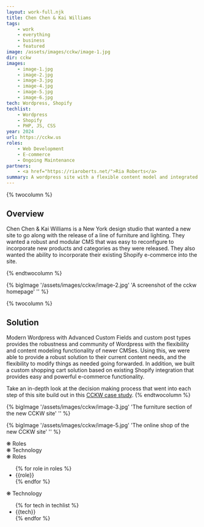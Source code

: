 ```yaml
---
layout: work-full.njk
title: Chen Chen & Kai Williams
tags: 
    - work
    - everything
    - business
    - featured
image: /assets/images/cckw/image-1.jpg
dir: cckw
images:
    - image-1.jpg
    - image-2.jpg
    - image-3.jpg
    - image-4.jpg
    - image-5.jpg
    - image-6.jpg
tech: Wordpress, Shopify
techlist:
    - Wordpress
    - Shopify
    - PHP, JS, CSS
year: 2024
url: https://cckw.us
roles:
    - Web Development
    - E-commerce
    - Ongoing Maintenance    
partners:
    - <a href="https://riaroberts.net/">Ria Roberts</a>
summary: A wordpress site with a flexible content model and integrated Shopify e-commerce.
---
```


{% twocolumn %}
## Overview
Chen Chen & Kai Williams is a New York design studio that wanted a new site to go along with the release of a line of furniture and lighting. They wanted a robust and modular CMS that was easy to reconfigure to incorporate new products and categories as they were released. They also wanted the ability to incorporate their existing Shopify e-commerce into the site.
<!-- split -->
{% endtwocolumn %}

<div class="bg-blue-500 dark:bg-green-900 p-4 md:p-16">
{% bigImage '/assets/images/cckw/image-2.jpg' 'A screenshot of the cckw homepage' '' %}
</div>

{% twocolumn %}
<!-- split -->
## Solution
Modern Wordpress with Advanced Custom Fields and custom post types provides the robustness and community of Wordpress with the flexibility and content modeling functionality of newer CMSes. Using this, we were able to provide a robust solution to their current content needs, and the flexibility to modify things as needed going forwarded. In addition, we built a custom shopping cart solution based on existing Shopify integration that provides easy and powerful e-commerce functionality.

Take an in-depth look at the decision making process that went into each step of this site build out in this [CCKW case study](/blog/cckw).
{% endtwocolumn %}

{% bigImage '/assets/images/cckw/image-3.jpg' 'The furniture section of the new CCKW site' '' %}

{% bigImage '/assets/images/cckw/image-5.jpg' 'The online shop of the new CCKW site' '' %}


<div class="offerings-grid block mt-32 mb-16 relative max-md:border-0">
    <div class="border-r top-fade max-sm:hidden"></div>
    <div class="w-full border-r-0 md:border-r pl-4 p-2 text-2xl top-fade relative max-md:hidden">
        <div class="md:absolute left-4 bottom-2 instrument-serif">❋ Roles</div>      
    </div>
    <div class="w-full border-r-0 md:border-r pr-4 p-2 text-2xl top-fade relative max-md:hidden">
        <div class="md:absolute left-4 bottom-2 instrument-serif">❋ Technology</div>  
    </div>
    <div class="top-fade max-sm:hidden max-md:border-0"></div>
    <div class="border-t md:border-y border-r max-md:border-0"></div>
    <div class="border-t md:border-y border-r max-md:border-0">
        <div class="instrument-serif md:hidden">❋ Roles</div>   
        <ul class="pl-10 leading-snug">
            {% for role in roles %}<li>{{role}}</li>{% endfor %}   
        </ul>
    </div>
    <div class="md:border-y md:border-r max-md:border-0">
        <div class="instrument-serif md:hidden">❋ Technology</div>   
        <ul class="pl-10 leading-snug">
            {% for tech in techlist %}<li>{{tech}}</li>{% endfor %}     
        </ul>        
    </div>
    <div class="border-t md:border-y max-md:hidden"></div>
    <div class="border-r bottom-fade max-md:hidden"></div>
    <div class="border-r bottom-fade max-md:hidden"></div>
    <div class="border-r bottom-fade max-md:hidden"></div>
    <div class="bottom-fade max-sm:hidden"></div>        
</div>
